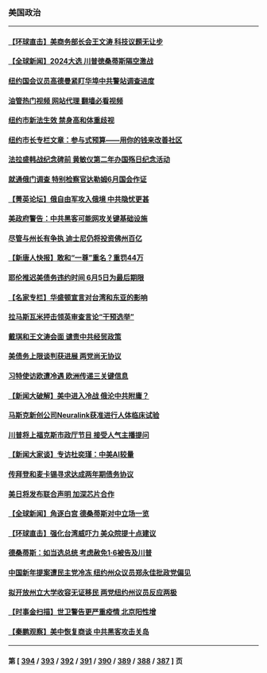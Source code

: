 ### 美国政治
---
#### [【环球直击】美商务部长会王文涛 科技议题无让步](../../pages/ncid1078159/n14004753.md?05272045) 
#### [【全球新闻】2024大选 川普徳桑蒂斯隔空激战](../../pages/ncid1078159/n14004978.md?05272045) 
#### [纽约国会议员高德曼紧盯华埠中共警站调查进度](../../pages/ncid1078159/n14004888.md?05272045) 
#### [油管热门视频 网站代理 翻墙必看视频](http://138.2.39.72:81/youtube.html?epic-marker?05272045)
#### [纽约市新法生效 禁身高和体重歧视](../../pages/ncid1078159/n14004903.md?05272045) 
#### [纽约市长专栏文章：参与式预算——用你的钱来改善社区](../../pages/ncid1078159/n14004844.md?05272045) 
#### [法拉盛韩战纪念碑前 黄敏仪第二年办国殇日纪念活动](../../pages/ncid1078159/n14004867.md?05272045) 
#### [就通俄门调查 特别检察官达勒姆6月国会作证](../../pages/ncid1078159/n14004793.md?05272045) 
#### [【菁英论坛】俄自由军攻入俄境 中共隐忧更甚](../../pages/ncid1078159/n14004760.md?05272045) 
#### [美政府警告：中共黑客可能网攻关键基础设施](../../pages/ncid1078159/n14004746.md?05272045) 
#### [尽管与州长有争执 迪士尼仍将投资佛州百亿](../../pages/ncid1078159/n14004757.md?05272045) 
#### [【新唐人快报】敢和“一尊”重名？重罚44万](../../pages/ncid1078159/n14004794.md?05272045) 
#### [耶伦推迟美债务违约时间 6月5日为最后期限](../../pages/ncid1078159/n14004776.md?05272045) 
#### [【名家专栏】华盛顿宣言对台湾和东亚的影响](../../pages/ncid1078159/n14003915.md?05272045) 
#### [拉马斯瓦米抨击领英审查言论“干预选举”](../../pages/ncid1078159/n14004755.md?05272045) 
#### [戴琪和王文涛会面 谴责中共经贸政策](../../pages/ncid1078159/n14004729.md?05272045) 
#### [美债务上限谈判获进展 两党尚无协议](../../pages/ncid1078159/n14004682.md?05272045) 
#### [习特使访欧遭冷遇 欧洲传递三关键信息](../../pages/ncid1078159/n14004671.md?05272045) 
#### [【新闻大破解】美中进入冷战 俄沦中共附庸？](../../pages/ncid1078159/n14004698.md?05272045) 
#### [马斯克新创公司Neuralink获准进行人体临床试验](../../pages/ncid1078159/n14004654.md?05272045) 
#### [川普将上福克斯市政厅节目 接受人气主播提问](../../pages/ncid1078159/n14004657.md?05272045) 
#### [【新闻大家谈】专访杜奕瑾：中美AI较量](../../pages/ncid1078159/n14004656.md?05272045) 
#### [传拜登和麦卡锡寻求达成两年期债务协议](../../pages/ncid1078159/n14004533.md?05272045) 
#### [美日将发布联合声明 加深芯片合作](../../pages/ncid1078159/n14004562.md?05272045) 
#### [【全球新闻】角逐白宫 德桑蒂斯对中立场一览](../../pages/ncid1078159/n14004471.md?05272045) 
#### [【环球直击】强化台湾威吓力 美众院提十点建议](../../pages/ncid1078159/n14004128.md?05272045) 
#### [德桑蒂斯：如当选总统 考虑赦免1‧6被告及川普](../../pages/ncid1078159/n14004420.md?05272045) 
#### [中国新年提案遭民主党冷冻 纽约州众议员郑永佳批政党偏见](../../pages/ncid1078159/n14004310.md?05272045) 
#### [拟开放州立大学收容无证移民 两党纽约州议员反应两极](../../pages/ncid1078159/n14004317.md?05272045) 
#### [【时事金扫描】世卫警告更严重疫情 北京阳性增](../../pages/ncid1078159/n14004205.md?05272045) 
#### [【秦鹏观察】美中恢复商谈 中共黑客攻击关岛](../../pages/ncid1078159/n14004154.md?05272045) 

---
#### 第 [ [394](./394.md?05272045) / [393](./393.md?05272045) / [392](./392.md?05272045) / [391](./391.md?05272045) / [390](./390.md?05272045) / [389](./389.md?05272045) / [388](./388.md?05272045) / [387](./387.md?05272045) ] 页
